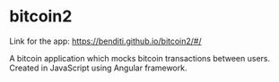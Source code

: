 # bitcoin2

Link for the app: https://benditi.github.io/bitcoin2/#/

A bitcoin application which mocks bitcoin transactions between users.
Created in JavaScript using Angular framework.
